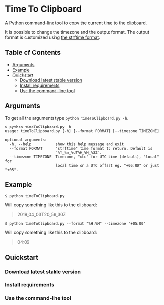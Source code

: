 # Time To Clipboard
A Python command-line tool to copy the current time to the clipboard.

It is possible to change the timezone and the output format. The output format is customized using [the strftime format](https://docs.python.org/2/library/datetime.html#strftime-and-strptime-behavior).

## Table of Contents
- [Arguments](#arguments)
- [Example](#example)
- [Quickstart](#quickstart)
  - [Download latest stable version](#download-latest-stable-version)
  - [Install requirements](#install-requirements)
  - [Use the command-line tool](#use-the-command-line-tool)

## Arguments
To get all the arguments type `python timeToClipboard.py -h`.
```
$ python timeToClipboard.py -h
usage: timeToClipboard.py [-h] [--format FORMAT] [--timezone TIMEZONE]

optional arguments:
  -h, --help           show this help message and exit
  --format FORMAT      "strftime" time format to return. Default is
                       "%Y_%m_%dT%H_%M_%SZ".
  --timezone TIMEZONE  Timezone, "utc" for UTC time (default), "local" for
                       local time or a UTC offset eg. "+05:00" or just "+05".
```

## Example
```
$ python timeToClipboard.py
```
Will copy something like this to the clipboard:
> 2019_04_03T20_56_30Z

```
$ python timeToClipboard.py --format "%H:%M" --timezone "+05:00"
```
Will copy something like this to the clipboard:
> 04:06

## Quickstart
### Download latest stable version

### Install requirements

### Use the command-line tool
